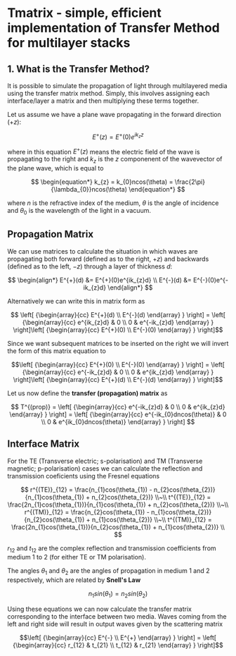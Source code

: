 # Tmatrix - simple, efficient implementation of Transfer Method for multilayer stacks

## 1. What is the Transfer Method?

It is possible to simulate the propagation of light through multilayered media using the transfer matrix method. Simply, this involves assigning each interface/layer a matrix and then multiplying these terms together.

Let us assume we have a plane wave propagating in the forward direction ($+z$):

$$
\begin{equation*}
E^{+}(z) = E^{+}(0)e^{ik_{z}z}
\end{equation*}
$$

where in this equation $E^{+}(z)$ means the electric field of the wave is propagating to the right and $k_{z}$ is the $z$ componenent of the wavevector of the plane wave, which is equal to

$$
\begin{equation*}
k_{z} = k_{0}ncos(\theta) = \frac{2\pi}{\lambda_{0}}ncos(\theta)
\end{equation*}
$$

where $n$ is the refractive index of the medium, $\theta$ is the angle of incidence and $\theta_{0}$ is the wavelength of the light in a vacuum. 

## Propagation Matrix

We can use matrices to calculate the situation in which waves are propagating both forward (defined as to the right, $+z$) and backwards (defined as to the left, $-z$) through a layer of thickness $d$:

$$
\begin{align*}
E^{+}(d) &= E^{+}(0)e^{ik_{z}d} \\
E^{-}(d) &= E^{-}(0)e^{-ik_{z}d}
\end{align*}
$$

Alternatively we can write this in matrix form as 

```math
  \left[ {\begin{array}{cc}
    E^{+}(d) \\
    E^{-}(d)
  \end{array} } \right] = \left[ {\begin{array}{cc}
    e^{ik_{z}d} & 0 \\
    0 & e^{-ik_{z}d}
  \end{array} } \right]\left[ {\begin{array}{cc}
    E^{+}(0) \\
    E^{-}(0)
  \end{array} } \right]
```

Since we want subsequent matrices to be inserted on the right we will invert the form of this matrix equation to

```math
\left[ {\begin{array}{cc}
    E^{+}(0) \\
    E^{-}(0)
  \end{array} } \right] = \left[ {\begin{array}{cc}
    e^{-ik_{z}d} & 0 \\
    0 & e^{ik_{z}d}
  \end{array} } \right]\left[ {\begin{array}{cc}
    E^{+}(d) \\
    E^{-}(d)
\end{array} } \right]
```

Let us now define the **transfer (propagation) matrix** as 

```math

  T^{(prop)} = \left[ {\begin{array}{cc}
    e^{-ik_{z}d} & 0 \\
    0 & e^{ik_{z}d}
  \end{array} } \right] = \left[ {\begin{array}{cc}
    e^{-ik_{0}dncos(\theta)} & 0 \\
    0 & e^{ik_{0}dncos(\theta)}
  \end{array} } \right]

```

## Interface Matrix

For the TE (Transverse electric; s-polarisation) and TM (Transverse magnetic; p-polarisation) cases we can calculate the reflection and transmission coeficients using the Fresnel equations

```math

r^{(TE)}_{12} = \frac{n_{1}cos(\theta_{1}) - n_{2}cos(\theta_{2})}{n_{1}cos(\theta_{1}) + n_{2}cos(\theta_{2})} \\~\\
t^{(TE)}_{12} = \frac{2n_{1}cos(\theta_{1})}{n_{1}cos(\theta_{1}) + n_{2}cos(\theta_{2})} \\~\\
r^{(TM)}_{12} = \frac{n_{2}cos(\theta_{1}) - n_{1}cos(\theta_{2})}{n_{2}cos(\theta_{1}) + n_{1}cos(\theta_{2})} \\~\\
t^{(TM)}_{12} = \frac{2n_{1}cos(\theta_{1})}{n_{2}cos(\theta_{1}) + n_{1}cos(\theta_{2})} \\

```

$r_{12}$ and $t_{12}$ are the complex reflection and transmission coefficients from medium 1 to 2 (for either TE or TM polarisation).

The angles $\theta_{1}$ and $\theta_{2}$ are the angles of propagation in medium 1 and 2 respectively, which are related by **Snell's Law**

```math
n_{1}sin(\theta_{1}) = n_{2}sin(\theta_{2})
```

Using these equations we can now calculate the transfer matrix corresponding to the interface between two media.
Waves coming from the left and right side will result in output waves given by the scattering matrix 

```math
\left[ {\begin{array}{cc}
    E^{-} \\
    E^{+}
  \end{array} } \right] = \left[ {\begin{array}{cc}
    r_{12} & t_{21} \\
    t_{12} & r_{21}
  \end{array} } \right]
```